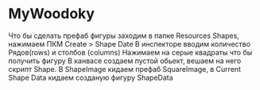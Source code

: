 # MyWoodoky

Что бы сделать префаб фигуры заходим в папке Resources Shapes, нажимаем ПКМ Create > Shape Date
В инспекторе вводим количество Рядов(rows) и столбов (columns)
Нажимаем на серые квадраты что бы получить фигуру
В канвасе создаем пустой обьект, вешаем на него скрипт Shape. В ShapeImage кидаем префаб SquareImage, в Current Shape Data кидаем созданую фигуру ShapeData
